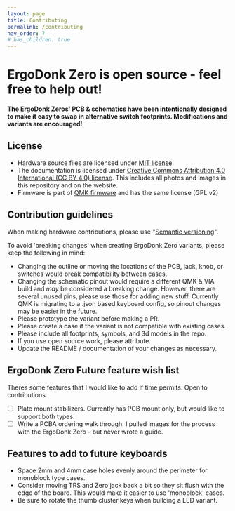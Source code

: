 ```yaml
---
layout: page
title: Contributing
permalink: /contributing
nav_order: 7
# has_children: true
---
```


# ErgoDonk Zero is open source - feel free to help out!
**The ErgoDonk Zeros' PCB & schematics have been intentionally designed to make it easy to swap in alternative switch footprints. Modifications and variants are encouraged!**

## License
* Hardware source files are licensed under [MIT license](https://raw.githubusercontent.com/JellyTitan/ErgoDonk-Zero/main/LICENSE).
* The documentation is licensed under [Creative Commons Attribution 4.0 International (CC BY 4.0) license](https://creativecommons.org/licenses/by/4.0/). This includes all photos and images in this repository and on the website.
* Firmware is part of [QMK firmware](https://qmk.fm/) and has the same license (GPL v2)

## Contribution guidelines

When making hardware contributions, please use "[Semantic versioning](https://semver.org/)".

To avoid 'breaking changes' when creating ErgoDonk Zero variants, please keep the following in mind:
- Changing the outline or moving the locations of the PCB, jack, knob, or switches would break compatibility between cases.
- Changing the schematic pinout would require a different QMK & VIA build and _may_ be considered a breaking change. However, there are several unused pins, please use those for adding new stuff. Currently QMK is migrating to a .json based keyboard config, so pinout changes may be easier in the future.
- Please prototype the variant before making a PR.
- Please create a case if the variant is not compatible with existing cases.
- Please include all footprints, symbols, and 3d models in the repo.
- If you use open source work, please attribute.
- Update the README / documentation of your changes as necessary.

## ErgoDonk Zero Future feature wish list
Theres some features that I would like to add if time permits. Open to contributions.
* [ ] Plate mount stabilizers. Currently has PCB mount only, but would like to support both types.
* [ ] Write a PCBA ordering walk through. I pulled images for the process with the ErgoDonk Zero - but never wrote a guide.

## Features to add to future keyboards
* Space 2mm and 4mm case holes evenly around the perimeter for monoblock type cases.
* Consider moving TRS and Zero jack back a bit so they sit flush with the edge of the board. This would make it easier to use 'monoblock' cases.
* Be sure to rotate the thumb cluster keys when building a LED variant.